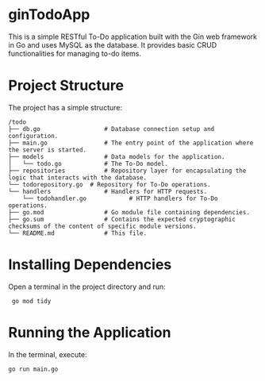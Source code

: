 # ginTodoApp
This is a simple RESTful To-Do application built with the Gin web framework in Go and uses MySQL as the database. It provides basic CRUD functionalities for managing to-do items.
# Project Structure
The project has a simple structure:
```azure
/todo
├── db.go                  # Database connection setup and configuration.
├── main.go                # The entry point of the application where the server is started.
├── models                 # Data models for the application.
│   └── todo.go            # The To-Do model.
├── repositories           # Repository layer for encapsulating the logic that interacts with the database.
└── todorepository.go  # Repository for To-Do operations.
└── handlers               # Handlers for HTTP requests.
    └── todohandler.go            # HTTP handlers for To-Do operations.
├── go.mod                 # Go module file containing dependencies.
├── go.sum                 # Contains the expected cryptographic checksums of the content of specific module versions.
└── README.md              # This file.
```
# Installing Dependencies
Open a terminal in the project directory and run:
```
 go mod tidy  
```
# Running the Application
In the terminal, execute:
``` 
go run main.go 
```